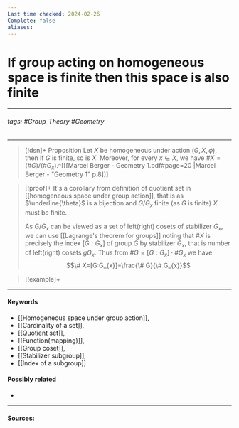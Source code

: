 ```yaml
---
Last time checked: 2024-02-26
Complete: false
aliases:
---
```

# If group acting on homogeneous space is finite then this space is also finite
***
###### tags: #Group_Theory #Geometry 
***
>[!dsn]+ Proposition
>Let $X$ be homogeneous under action $(G,X,\phi)$, then if $G$ is finite, so is $X$. Moreover, for every $x\in X$, we have $\# X=(\# G)/(\# G_{x})$.^[[[Marcel Berger - Geometry 1.pdf#page=20 |Marcel Berger - "Geometry 1" p.8]]]

>[!proof]+
>It's a corollary from definition of quotient set in [[homogeneous space under group action]], that is as $\underline{\theta}$ is a bijection and $G/G_{x}$ finite (as $G$ is finite) $X$ must be finite. 
>
>As $G/G_{x}$ can be viewed as a set of left(right) cosets of stabilizer $G_{x}$, we can use  [[Lagrange's theorem for groups]] noting that $\# X$ is precisely the index $[G:G_{x}]$ of group $G$ by stabilizer $G_{x}$, that is number of left(right) cosets $g G_{x}$. Thus from $\# G=[G:G_{x}]\cdot\#G_{x}$ we have
>$$\# X=[G:G_{x}]=\frac{\# G}{\# G_{x}}$$

>[!example]+ 
>
***
#### Keywords
- [[Homogeneous space under group action]],
- [[Cardinality of a set]],
- [[Quotient set]],
- [[Function(mapping)]],
- [[Group coset]],
- [[Stabilizer subgroup]],
- [[Index of a subgroup]]
#### Possibly related
- 
***
#### Sources: